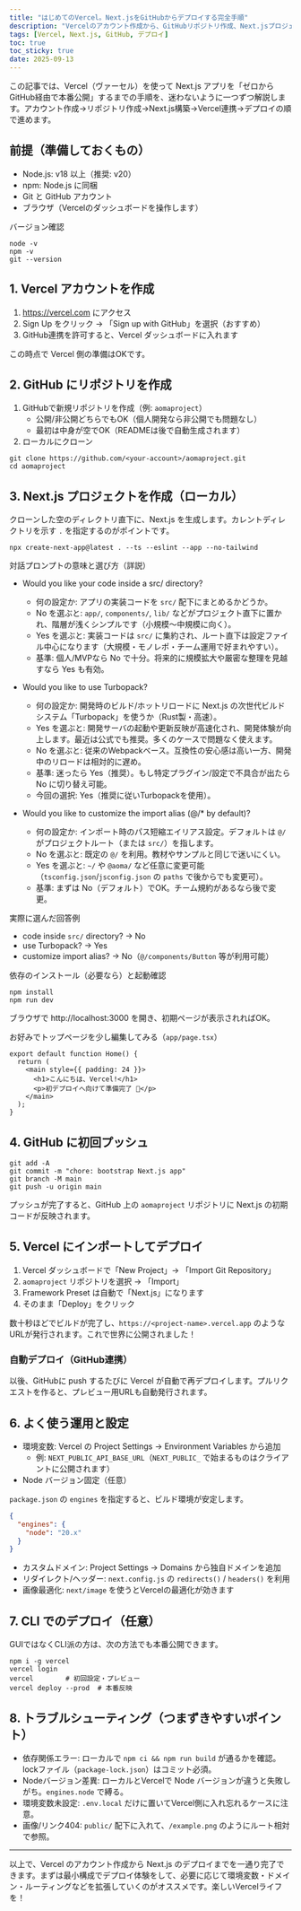 ```yaml
---
title: "はじめてのVercel。Next.jsをGitHubからデプロイする完全手順"
description: "Vercelのアカウント作成から、GitHubリポジトリ作成、Next.jsプロジェクトの作成、Vercelとの連携、公開までをステップ順にまとめました。初めてでもこれをなぞればデプロイできます。"
tags: [Vercel, Next.js, GitHub, デプロイ]
toc: true
toc_sticky: true
date: 2025-09-13
---
```


この記事では、Vercel（ヴァーセル）を使って Next.js アプリを「ゼロからGitHub経由で本番公開」するまでの手順を、迷わないように一つずつ解説します。アカウント作成→リポジトリ作成→Next.js構築→Vercel連携→デプロイの順で進めます。

## 前提（準備しておくもの）

- Node.js: v18 以上（推奨: v20）
- npm: Node.js に同梱
- Git と GitHub アカウント
- ブラウザ（Vercelのダッシュボードを操作します）

バージョン確認

```
node -v
npm -v
git --version
```

## 1. Vercel アカウントを作成

1) https://vercel.com にアクセス
2) Sign Up をクリック → 「Sign up with GitHub」を選択（おすすめ）
3) GitHub連携を許可すると、Vercel ダッシュボードに入れます

この時点で Vercel 側の準備はOKです。

## 2. GitHub にリポジトリを作成

1) GitHubで新規リポジトリを作成（例: `aomaproject`）
   - 公開/非公開どちらでもOK（個人開発なら非公開でも問題なし）
   - 最初は中身が空でOK（READMEは後で自動生成されます）
2) ローカルにクローン

```
git clone https://github.com/<your-account>/aomaproject.git
cd aomaproject
```

## 3. Next.js プロジェクトを作成（ローカル）

クローンした空のディレクトリ直下に、Next.js を生成します。カレントディレクトリを示す `.` を指定するのがポイントです。

```
npx create-next-app@latest . --ts --eslint --app --no-tailwind
```

対話プロンプトの意味と選び方（詳説）

- Would you like your code inside a src/ directory?
  - 何の設定か: アプリの実装コードを `src/` 配下にまとめるかどうか。
  - No を選ぶと: `app/`, `components/`, `lib/` などがプロジェクト直下に置かれ、階層が浅くシンプルです（小規模〜中規模に向く）。
  - Yes を選ぶと: 実装コードは `src/` に集約され、ルート直下は設定ファイル中心になります（大規模・モノレポ・チーム運用で好まれやすい）。
  - 基準: 個人/MVPなら No で十分。将来的に規模拡大や厳密な整理を見越すなら Yes も有効。

- Would you like to use Turbopack?
  - 何の設定か: 開発時のビルド/ホットリロードに Next.js の次世代ビルドシステム「Turbopack」を使うか（Rust製・高速）。
  - Yes を選ぶと: 開発サーバの起動や更新反映が高速化され、開発体験が向上します。最近は公式でも推奨。多くのケースで問題なく使えます。
  - No を選ぶと: 従来のWebpackベース。互換性の安心感は高い一方、開発中のリロードは相対的に遅め。
  - 基準: 迷ったら Yes（推奨）。もし特定プラグイン/設定で不具合が出たら No に切り替え可能。
  - 今回の選択: Yes（推奨に従いTurbopackを使用）。

- Would you like to customize the import alias (@/* by default)?
  - 何の設定か: インポート時のパス短縮エイリアス設定。デフォルトは `@/` がプロジェクトルート（または `src/`）を指します。
  - No を選ぶと: 既定の `@/` を利用。教材やサンプルと同じで迷いにくい。
  - Yes を選ぶと: `~/` や `@aoma/` など任意に変更可能（`tsconfig.json`/`jsconfig.json` の `paths` で後からでも変更可）。
  - 基準: まずは No（デフォルト）でOK。チーム規約があるなら後で変更。

実際に選んだ回答例

- code inside `src/` directory? → No
- use Turbopack? → Yes
- customize import alias? → No（`@/components/Button` 等が利用可能）

依存のインストール（必要なら）と起動確認

```
npm install
npm run dev
```

ブラウザで http://localhost:3000 を開き、初期ページが表示されればOK。

お好みでトップページを少し編集してみる（`app/page.tsx`）

```tsx
export default function Home() {
  return (
    <main style={{ padding: 24 }}>
      <h1>こんにちは、Vercel!</h1>
      <p>初デプロイへ向けて準備完了 🎉</p>
    </main>
  );
}
```

## 4. GitHub に初回プッシュ

```
git add -A
git commit -m "chore: bootstrap Next.js app"
git branch -M main
git push -u origin main
```

プッシュが完了すると、GitHub 上の `aomaproject` リポジトリに Next.js の初期コードが反映されます。

## 5. Vercel にインポートしてデプロイ

1) Vercel ダッシュボードで「New Project」→ 「Import Git Repository」
2) `aomaproject` リポジトリを選択 → 「Import」
3) Framework Preset は自動で「Next.js」になります
4) そのまま「Deploy」をクリック

数十秒ほどでビルドが完了し、`https://<project-name>.vercel.app` のようなURLが発行されます。これで世界に公開されました！

### 自動デプロイ（GitHub連携）

以後、GitHubに push するたびに Vercel が自動で再デプロイします。プルリクエストを作ると、プレビュー用URLも自動発行されます。

## 6. よく使う運用と設定

- 環境変数: Vercel の Project Settings → Environment Variables から追加
  - 例: `NEXT_PUBLIC_API_BASE_URL`（`NEXT_PUBLIC_` で始まるものはクライアントに公開されます）
- Node バージョン固定（任意）

`package.json` の `engines` を指定すると、ビルド環境が安定します。

```json
{
  "engines": {
    "node": "20.x"
  }
}
```

- カスタムドメイン: Project Settings → Domains から独自ドメインを追加
- リダイレクト/ヘッダー: `next.config.js` の `redirects()` / `headers()` を利用
- 画像最適化: `next/image` を使うとVercelの最適化が効きます

## 7. CLI でのデプロイ（任意）

GUIではなくCLI派の方は、次の方法でも本番公開できます。

```
npm i -g vercel
vercel login
vercel        # 初回設定・プレビュー
vercel deploy --prod  # 本番反映
```

## 8. トラブルシューティング（つまずきやすいポイント）

- 依存関係エラー: ローカルで `npm ci && npm run build` が通るかを確認。lockファイル（`package-lock.json`）はコミット必須。
- Nodeバージョン差異: ローカルとVercelで Node バージョンが違うと失敗しがち。`engines.node` で縛る。
- 環境変数未設定: `.env.local` だけに置いてVercel側に入れ忘れるケースに注意。
- 画像/リンク404: `public/` 配下に入れて、`/example.png` のようにルート相対で参照。

---

以上で、Vercel のアカウント作成から Next.js のデプロイまでを一通り完了できます。まずは最小構成でデプロイ体験をして、必要に応じて環境変数・ドメイン・ルーティングなどを拡張していくのがオススメです。楽しいVercelライフを！
